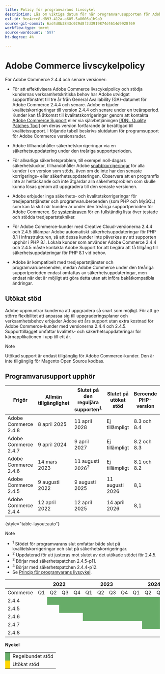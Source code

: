 ```yaml
---
title: Policy för programvarans livscykel
description: Läs om viktiga datum för när programvarusupporten för Adobe Commerce upphör.
exl-id: 9ee4ecc8-d893-412a-a605-5a8606a1b9a9
source-git-commit: 6ad4d8b3843c029d8f2d3919874d4614d9928f69
workflow-type: tm+mt
source-wordcount: '597'
ht-degree: 4%

---
```



# Adobe Commerce livscykelpolicy

För Adobe Commerce 2.4.4 och senare versioner:

- För att effektivisera Adobe Commerce livscykelpolicy och stödja kundernas verksamhetskritiska behov har Adobe utvidgat supportfönstret till tre år från General Availability (GA)-datumet för Adobe Commerce 2.4.4 och senare. Adobe erbjuder kvalitetskorrigeringar till version 2.4.4 och senare under en treårsperiod. Kunder kan få åtkomst till kvalitetskorrigeringar genom att kontakta [Adobe Commerce Support](https://experienceleague.adobe.com/sv/docs/commerce-knowledge-base/kb/help-center-guide/magento-help-center-user-guide) eller via självbetjäningen [[!DNL Quality Patches Tool]](https://experienceleague.adobe.com/tools/commerce-quality-patches/index.html?lang=sv-SE) om deras version fortfarande är berättigad till kvalitetssupport. I följande tabell beskrivs slutdatum för programsupport för Adobe Commerce versionsrader.

- Adobe tillhandahåller säkerhetskorrigeringar via en säkerhetsuppdatering under den treåriga supportperioden.

- För allvarliga säkerhetsproblem, till exempel noll-dagars säkerhetsluckor, tillhandahåller Adobe [snabbkorrigeringar](https://support.magento.com/hc/en-us/sections/360003869892-Known-issues-patches-attached-) för alla kunder i en version som stöds, även om de inte har den senaste korrigerings- eller säkerhetsuppdateringen. Observera att en programfix inte är heltäckande och inte åtgärdar alla säkerhetsproblem som skulle kunna lösas genom att uppgradera till den senaste versionen.

- Adobe erbjuder inga säkerhets- och kvalitetskorrigeringar för tredjepartstjänster och programvaruberoenden (som PHP och MySQL) som kan ta slut när kunden är under den treåriga supportperioden för Adobe Commerce. Se [systemkraven](../installation/system-requirements.md) för en fullständig lista över testade och stödda tredjepartstekniker.

- För Adobe Commerce-kunder med Creative Cloud-versionerna 2.4.4 och 2.4.5 tillämpar Adobe automatiskt säkerhetsuppdateringar för PHP 8.1 i infrastrukturen, så att dessa kunder inte påverkas av att supporten upphör i PHP 8.1. Lokala kunder som använder Adobe Commerce 2.4.4 och 2.4.5 måste kontakta Adobe Support för att begära att få tillgång till säkerhetsuppdateringar för PHP 8.1 vid behov.

- Adobe är kompatibelt med tredjepartstjänster och programvaruberoenden, medan Adobe Commerce under den treåriga supportperioden endast omfattas av säkerhetsuppdateringar, men endast när det är möjligt att göra detta utan att införa bakåtkompatibla ändringar.

## Utökat stöd

Adobe uppmuntrar kunderna att uppgradera så snart som möjligt. För att ge större flexibilitet att anpassa sig till uppgraderingsplaner och verksamhetsbehov erbjuder Adobe ett års support utan extra kostnad för Adobe Commerce-kunder med versionerna 2.4.4 och 2.4.5. Supporttillägget omfattar kvalitets- och säkerhetsuppdateringar för kärnapplikationen i upp till ett år.

>[!NOTE]
>
>Utökad support är endast tillgänglig för Adobe Commerce-kunder. Den är inte tillgänglig för Magento Open Source kodbas.

## Programvarusupport upphör

| Frigör | Allmän tillgänglighet | Slutet på den reguljära supporten<sup>1</sup> | Slutet på utökat stöd | Beroende PHP-version | Beroende MariaDB-version |
|----------------------|----------------------|------------------------------------|-------------------------|-----------------------|------------------------------|
| Adobe Commerce 2.4.8 | 8 april 2025 | 11 april 2028 | Ej tillämpligt | 8.3 och 8.4 | 11,4 |
| Adobe Commerce 2.4.7 | 9 april 2024 | 9 april 2027 | Ej tillämpligt | 8.2 och 8.3 | 10,6 |
| Adobe Commerce 2.4.6 | 14 mars 2023 | 11 augusti 2026<sup>2</sup> | Ej tillämpligt | 8.1 och 8.2 | 10,6 |
| Adobe Commerce 2.4.5 | 9 augusti 2022 | 9 augusti 2025 | 11 augusti 2026 | 8,1 | 10.6<sup>3</sup> |
| Adobe Commerce 2.4.4 | 12 april 2022 | 12 april 2025 | 14 april 2026 | 8,1 | 10.6<sup>4</sup> |

{style="table-layout:auto"}

>[!NOTE]
>
>- <sup>1</sup> Stödet för programvarans slut omfattar både slut på kvalitetskorrigeringar och slut på säkerhetskorrigeringar.
>- <sup>2</sup> Uppdaterad för att justeras mot slutet av det utökade stödet för 2.4.5.
>- <sup>3</sup> Börjar med säkerhetspatchen 2.4.5-p11.
>- <sup>4</sup> Börjar med säkerhetspatchen 2.4.4-p12.
>- Se [Princip för programvarans livscykel](https://www.adobe.com/content/dam/cc/en/legal/terms/enterprise/pdfs/Adobe-Commerce-Software-Lifecycle-Policy.pdf).

<table style="table-layout:auto">
<thead>
  <tr>
    <th colspan="1"></th>
    <th colspan="4">2022</th>
    <th colspan="4">2023</th>
    <th colspan="4">2024</th>
    <th colspan="4">2025</th>
    <th colspan="4">2026</th>
    <th colspan="4">2027</th>
    <th colspan="4">2028</th>
  </tr>
</thead>
<tbody>
  <tr>
    <td>Commerce</td>
    <td>Q1</td>
    <td>Q2</td>
    <td>Q3</td>
    <td>Q4</td>
    <td>Q1</td>
    <td>Q2</td>
    <td>Q3</td>
    <td>Q4</td>
    <td>Q1</td>
    <td>Q2</td>
    <td>Q3</td>
    <td>Q4</td>
    <td>Q1</td>
    <td>Q2</td>
    <td>Q3</td>
    <td>Q4</td>
    <td>Q1</td>
    <td>Q2</td>
    <td>Q3</td>
    <td>Q4</td>
    <td>Q1</td>
    <td>Q2</td>
    <td>Q3</td>
    <td>Q4</td>
    <td>Q1</td>
    <td>Q2</td>
    <td>Q3</td>
    <td>Q4</td>
  </tr>
  <tr>
    <td>2.4.4</td>
    <td></td>
    <td colspan="13" style="background-color:#67ac68;"></td>
    <td colspan="4" style="background-color:#ffd700;"></td>
    <td colspan="10"></td>
  </tr>
  <tr>
    <td>2.4.5</td>
    <td colspan="2"></td>
    <td colspan="13" style="background-color:#67ac68;"></td>
    <td colspan="4" style="background-color:#ffd700;"></td>
    <td colspan="9"></td>
  </tr>
  <tr>
    <td>2.4.6</td>
    <td colspan="4"></td>
    <td colspan="15" style="background-color:#67ac68;"></td>
    <td colspan="10"></td>
  </tr>
  <tr>
    <td>2.4.7</td>
    <td colspan="9"></td>
    <td colspan="13" style="background-color:#67ac68;"></td>
    <td colspan="6"></td>
  </tr>
  <tr>
    <td>2.4.8</td>
    <td colspan="13"></td>
    <td colspan="13" style="background-color:#67ac68;"></td>
    <td colspan="2"></td>
  </tr>
</tbody>
</table>

**Nyckel**

<table style="table-layout:auto">
 <tbody>
  <tr>
   <td style="background-color:#67ac68;"></td>
   <td>Regelbundet stöd</td>
  </tr>
  <tr>
   <td style="background-color:#ffd700;"></td>
   <td>Utökat stöd</td>
  </tr>
 </tbody>
</table>
